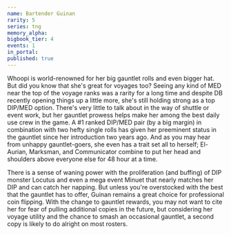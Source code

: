 ```yaml
---
name: Bartender Guinan
rarity: 5
series: tng
memory_alpha:
bigbook_tier: 4
events: 1
in_portal:
published: true
---
```


Whoopi is world-renowned for her big gauntlet rolls and even bigger hat. But did you know that she's great for voyages too? Seeing any kind of MED near the top of the voyage ranks was a rarity for a long time and despite DB recently opening things up a little more, she's still holding strong as a top DIP/MED option. There's very little to talk about in the way of shuttle or event work, but her gauntlet prowess helps make her among the best daily use crew in the game. A #1 ranked DIP/MED pair (by a big margin) in combination with two hefty single rolls has given her preeminent status in the gauntlet since her introduction two years ago. And as you may hear from unhappy gauntlet-goers, she even has a trait set all to herself; El-Aurian, Marksman, and Communicator combine to put her head and shoulders above everyone else for 48 hour at a time.

There is a sense of waning power with the proliferation (and buffing) of DIP monster Locutus and even a mega event Minuet that nearly matches her DIP and can catch her napping. But unless you're overstocked with the best that the gauntlet has to offer, Guinan remains a great choice for professional coin flipping. With the change to gauntlet rewards, you may not want to cite her for fear of pulling additional copies in the future, but considering her voyage utility and the chance to smash an occasional gauntlet, a second copy is likely to do alright on most rosters.
